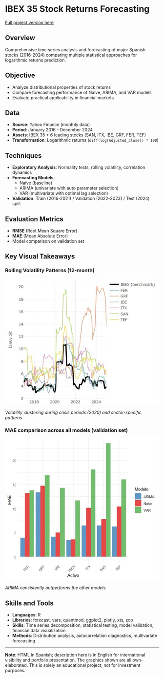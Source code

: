 # IBEX 35 Stock Returns Forecasting

[Full project version here](https://ygs1629.github.io/Time-Series-Forecasting-of-IBEX-35-Stocks/)

## Overview
Comprehensive time series analysis and forecasting of major Spanish stocks (2016-2024) comparing multiple statistical approaches for logarithmic returns prediction.

## Objective
- Analyze distributional properties of stock returns
- Compare forecasting performance of Naïve, ARIMA, and VAR models
- Evaluate practical applicability in financial markets

## Data
- **Source**: Yahoo Finance (monthly data)
- **Period**: January 2016 - December 2024
- **Assets**: IBEX 35 + 6 leading stocks (SAN, ITX, IBE, GRF, FER, TEF)
- **Transformation**: Logarithmic returns (`diff(log(Adjusted_Close)) * 100`)

## Techniques
- **Exploratory Analysis**: Normality tests, rolling volatility, correlation dynamics
- **Forecasting Models**: 
  - Naïve (baseline)
  - ARIMA (univariate with auto parameter selection)
  - VAR (multivariate with optimal lag selection)
- **Validation**: Train (2016-2021) / Validation (2022-2023) / Test (2024) split

## Evaluation Metrics
- **RMSE** (Root Mean Square Error)
- **MAE** (Mean Absolute Error)
- Model comparison on validation set

## Key Visual Takeaways

### Rolling Volatility Patterns (12-month)
![Volatility](images/Rolling_volatility_.jpeg)

*Volatility clustering during crisis periods (2020) and sector-specific patterns*

### MAE comparison across all models (validation set)
![MAE Validation](images/MAE_comparison_across_models_validation_set.jpeg)

*ARIMA consistently outperforms the other models*


## Skills and Tools
- **Languages**: R
- **Libraries**: forecast, vars, quantmod, ggplot2, plotly, xts, zoo
- **Skills**: Time series decomposition, statistical testing, model validation, financial data visualization
- **Methods**: Distribution analysis, autocorrelation diagnostics, multivariate forecasting

---
**Note**: HTML in Spanish; description here is in English for international visibility and portfolio presentation. The graphics shown are all own-elaborated. This is solely an educational project, not for investment purposes.
